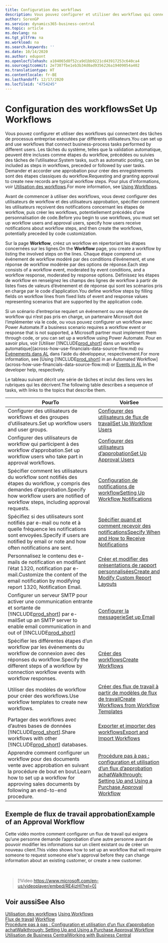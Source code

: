 ```yaml
---
title: Configuration des workflows
description: Vous pouvez configurer et utiliser des workflows qui connectent des tâches de processus entreprise exécutées par différents utilisateurs. Découvrez les différentes étapes à suivre.
author: SorenGP
ms.service: dynamics365-business-central
ms.topic: article
ms.devlang: na
ms.tgt_pltfrm: na
ms.workload: na
ms.search.keywords: ''
ms.date: 10/14/2020
ms.author: edupont
ms.openlocfilehash: a104065d8f52ca9d1bb9221cd43917253c640ca4
ms.sourcegitcommit: 2e7307fbe1eb3b34d0ad9356226a19409054a402
ms.translationtype: HT
ms.contentlocale: fr-BE
ms.lasthandoff: 12/17/2020
ms.locfileid: "4754245"
---
```

# <a name="set-up-workflows"></a><span data-ttu-id="dae8d-104">Configuration des workflows</span><span class="sxs-lookup"><span data-stu-id="dae8d-104">Set Up Workflows</span></span>

<span data-ttu-id="dae8d-105">Vous pouvez configurer et utiliser des workflows qui connectent des tâches de processus entreprise exécutées par différents utilisateurs.</span><span class="sxs-lookup"><span data-stu-id="dae8d-105">You can set up and use workflows that connect business-process tasks performed by different users.</span></span> <span data-ttu-id="dae8d-106">Les tâches du système, telles que la validation automatique, peuvent être incluses comme étapes du workflow, précédées ou suivies des tâches de l’utilisateur.</span><span class="sxs-lookup"><span data-stu-id="dae8d-106">System tasks, such as automatic posting, can be included as steps in workflows, preceded or followed by user tasks.</span></span> <span data-ttu-id="dae8d-107">Demander et accorder une approbation pour créer des enregistrements sont des étapes classiques du workflow.</span><span class="sxs-lookup"><span data-stu-id="dae8d-107">Requesting and granting approval to create new records are typical workflow steps.</span></span> <span data-ttu-id="dae8d-108">Pour plus d’informations, voir [Utilisation des workflows](across-use-workflows.md).</span><span class="sxs-lookup"><span data-stu-id="dae8d-108">For more information, see [Using Workflows](across-use-workflows.md).</span></span>  

 <span data-ttu-id="dae8d-109">Avant de commencer à utiliser des workflows, vous devez configurer des utilisateurs de workflow et des utilisateurs approbation, spécifier comment les utilisateurs reçoivent des notifications concernant les étapes de workflow, puis créer les workflows, potentiellement précédés d’une personnalisation de code.</span><span class="sxs-lookup"><span data-stu-id="dae8d-109">Before you begin to use workflows, you must set up workflow users and approval users, specify how users receive notifications about workflow steps, and then create the workflows, potentially preceded by code customization.</span></span>  

 <span data-ttu-id="dae8d-110">Sur la page **Workflow**, créez un workflow en répertoriant les étapes concernées sur les lignes.</span><span class="sxs-lookup"><span data-stu-id="dae8d-110">On the **Workflow** page, you create a workflow by listing the involved steps on the lines.</span></span> <span data-ttu-id="dae8d-111">Chaque étape comprend un événement de workflow modéré par des conditions d’événement, et une réponse de workflow modérée par des options de réponse.</span><span class="sxs-lookup"><span data-stu-id="dae8d-111">Each step consists of a workflow event, moderated by event conditions, and a workflow response, moderated by response options.</span></span> <span data-ttu-id="dae8d-112">Définissez les étapes de workflow en renseignez les champs des lignes de workflow à partir de listes fixes de valeurs d’événement et de réponse qui sont les scénarios pris en charge par le code d’application.</span><span class="sxs-lookup"><span data-stu-id="dae8d-112">You define workflow steps by filling fields on workflow lines from fixed lists of event and response values representing scenarios that are supported by the application code.</span></span>  

 <span data-ttu-id="dae8d-113">Si un scénario d’entreprise requiert un événement ou une réponse de workflow qui n’est pas pris en charge, un partenaire Microsoft doit l’implémenter via le code, ou vous pouvez configurer un workflow avec Power Automate.</span><span class="sxs-lookup"><span data-stu-id="dae8d-113">If a business scenario requires a workflow event or response that is not supported, a Microsoft partner must implement them through code, or you can set up a workflow using Power Automate.</span></span> <span data-ttu-id="dae8d-114">Pour en savoir plus, voir [Utiliser [!INCLUDE[prod_short](includes/prod_short.md)] dans un workflow automatique](across-how-use-financials-data-source-flow.md) ou [Événements dans AL](/dynamics365/business-central/dev-itpro/developer/devenv-events-in-al) dans l’aide du développeur, respectivement.</span><span class="sxs-lookup"><span data-stu-id="dae8d-114">For more information, see [Using [!INCLUDE[prod_short](includes/prod_short.md)] in an Automated Workflow](across-how-use-financials-data-source-flow.md) or [Events in AL](/dynamics365/business-central/dev-itpro/developer/devenv-events-in-al) in the developer help, respectively.</span></span>

 <span data-ttu-id="dae8d-115">Le tableau suivant décrit une série de tâches et inclut des liens vers les rubriques qui les décrivent.</span><span class="sxs-lookup"><span data-stu-id="dae8d-115">The following table describes a sequence of tasks, with links to the topics that describe them.</span></span>  

|<span data-ttu-id="dae8d-116">**Pour**</span><span class="sxs-lookup"><span data-stu-id="dae8d-116">**To**</span></span>|<span data-ttu-id="dae8d-117">**Voir**</span><span class="sxs-lookup"><span data-stu-id="dae8d-117">**See**</span></span>|  
|------------|-------------|  
|<span data-ttu-id="dae8d-118">Configurer des utilisateurs de workflows et des groupes d’utilisateurs.</span><span class="sxs-lookup"><span data-stu-id="dae8d-118">Set up workflow users and user groups.</span></span>|[<span data-ttu-id="dae8d-119">Configurer des utilisateurs de flux de travail</span><span class="sxs-lookup"><span data-stu-id="dae8d-119">Set Up Workflow Users</span></span>](across-how-to-set-up-workflow-users.md)|  
|<span data-ttu-id="dae8d-120">Configurer des utilisateurs de workflow qui participent à des workflow d’approbation.</span><span class="sxs-lookup"><span data-stu-id="dae8d-120">Set up workflow users who take part in approval workflows.</span></span>|[<span data-ttu-id="dae8d-121">Configurer des utilisateurs d’approbation</span><span class="sxs-lookup"><span data-stu-id="dae8d-121">Set Up Approval Users</span></span>](across-how-to-set-up-approval-users.md)|  
|<span data-ttu-id="dae8d-122">Spécifier comment les utilisateurs du workflow sont notifiés des étapes du workflow, y compris des demandes d’approbation.</span><span class="sxs-lookup"><span data-stu-id="dae8d-122">Specify how workflow users are notified of workflow steps, including approval requests.</span></span>|[<span data-ttu-id="dae8d-123">Configuration de notifications de workflow</span><span class="sxs-lookup"><span data-stu-id="dae8d-123">Setting Up Workflow Notifications</span></span>](across-setting-up-workflow-notifications.md)|  
|<span data-ttu-id="dae8d-124">Spécifiez si des utilisateurs sont notifiés par e-mail ou note et à quelle fréquence les notifications sont envoyées.</span><span class="sxs-lookup"><span data-stu-id="dae8d-124">Specify if users are notified by email or note and how often notifications are sent.</span></span>|[<span data-ttu-id="dae8d-125">Spécifier quand et comment recevoir des notifications</span><span class="sxs-lookup"><span data-stu-id="dae8d-125">Specify When and How to Receive Notifications</span></span>](across-how-to-specify-when-and-how-to-receive-notifications.md)|  
|<span data-ttu-id="dae8d-126">Personnalisez le contenu des e-mails de notification en modifiant l’état 1320, notification par e-mail.</span><span class="sxs-lookup"><span data-stu-id="dae8d-126">Customize the content of the email notification by modifying report 1320, Notification Email.</span></span>|[<span data-ttu-id="dae8d-127">Créer et modifier des présentations de rapport personnalisées</span><span class="sxs-lookup"><span data-stu-id="dae8d-127">Create and Modify Custom Report Layouts</span></span>](ui-how-create-custom-report-layout.md)|  
|<span data-ttu-id="dae8d-128">Configurer un serveur SMTP pour activer une communication entrante et sortante de [!INCLUDE[prod_short](includes/prod_short.md)] par e-mail</span><span class="sxs-lookup"><span data-stu-id="dae8d-128">Set up an SMTP server to enable email communication in and out of [!INCLUDE[prod_short](includes/prod_short.md)]</span></span>|[<span data-ttu-id="dae8d-129">Configurer la messagerie</span><span class="sxs-lookup"><span data-stu-id="dae8d-129">Set up Email</span></span>](admin-how-setup-email.md)|
|<span data-ttu-id="dae8d-130">Spécifier les différentes étapes d’un workflow par les événements du workflow de connexion avec des réponses du workflow.</span><span class="sxs-lookup"><span data-stu-id="dae8d-130">Specify the different steps of a workflow by connection workflow events with workflow responses.</span></span>|[<span data-ttu-id="dae8d-131">Créer des workflows</span><span class="sxs-lookup"><span data-stu-id="dae8d-131">Create Workflows</span></span>](across-how-to-create-workflows.md)|  
|<span data-ttu-id="dae8d-132">Utiliser des modèles de workflow pour créer des workflows.</span><span class="sxs-lookup"><span data-stu-id="dae8d-132">Use workflow templates to create new workflows.</span></span>|[<span data-ttu-id="dae8d-133">Créer des flux de travail à partir de modèles de flux de travail</span><span class="sxs-lookup"><span data-stu-id="dae8d-133">Create Workflows from Workflow Templates</span></span>](across-how-to-create-workflows-from-workflow-templates.md)|  
|<span data-ttu-id="dae8d-134">Partager des workflows avec d’autres bases de données [!INCLUDE[prod_short](includes/prod_short.md)].</span><span class="sxs-lookup"><span data-stu-id="dae8d-134">Share workflows with other [!INCLUDE[prod_short](includes/prod_short.md)] databases.</span></span>|[<span data-ttu-id="dae8d-135">Exporter et importer des workflows</span><span class="sxs-lookup"><span data-stu-id="dae8d-135">Export and Import Workflows</span></span>](across-how-to-export-and-import-workflows.md)|  
|<span data-ttu-id="dae8d-136">Apprendre comment configurer un workflow pour des documents vente avec approbation en suivant la procédure de bout en bout.</span><span class="sxs-lookup"><span data-stu-id="dae8d-136">Learn how to set up a workflow for approving sales documents by following an end-to-end procedure.</span></span>|[<span data-ttu-id="dae8d-137">Procédure pas à pas : configuration et utilisation d’un flux d’approbation achat</span><span class="sxs-lookup"><span data-stu-id="dae8d-137">Walkthrough: Setting Up and Using a Purchase Approval Workflow</span></span>](walkthrough-setting-up-and-using-a-purchase-approval-workflow.md)|  

## <a name="example-of-an-approval-workflow"></a><span data-ttu-id="dae8d-138">Exemple de flux de travail approbation</span><span class="sxs-lookup"><span data-stu-id="dae8d-138">Example of an Approval Workflow</span></span>
<span data-ttu-id="dae8d-139">Cette vidéo montre comment configurer un flux de travail qui exigera qu’une personne demande l’approbation d’une autre personne avant de pouvoir modifier les informations sur un client existant ou de créer un nouveau client.</span><span class="sxs-lookup"><span data-stu-id="dae8d-139">This video shows how to set up an workflow that will require someone to request someone else's approval before they can change information about an existing customer, or create a new customer.</span></span>  
<br><br>  

> [!Video https://www.microsoft.com/en-us/videoplayer/embed/RE4jzHI?rel=0]

## <a name="see-also"></a><span data-ttu-id="dae8d-140">Voir aussi</span><span class="sxs-lookup"><span data-stu-id="dae8d-140">See Also</span></span>  
 <span data-ttu-id="dae8d-141">[Utilisation des workflows](across-use-workflows.md) </span><span class="sxs-lookup"><span data-stu-id="dae8d-141">[Using Workflows](across-use-workflows.md) </span></span>  
 <span data-ttu-id="dae8d-142">[Flux de travail](across-workflow.md) </span><span class="sxs-lookup"><span data-stu-id="dae8d-142">[Workflow](across-workflow.md) </span></span>  
 [<span data-ttu-id="dae8d-143">Procédure pas à pas : Configuration et utilisation d’un flux d’approbation achat</span><span class="sxs-lookup"><span data-stu-id="dae8d-143">Walkthrough: Setting Up and Using a Purchase Approval Workflow</span></span>](walkthrough-setting-up-and-using-a-purchase-approval-workflow.md)  
 [<span data-ttu-id="dae8d-144">Utilisation de Business Central</span><span class="sxs-lookup"><span data-stu-id="dae8d-144">Working with Business Central</span></span>](ui-work-product.md)
